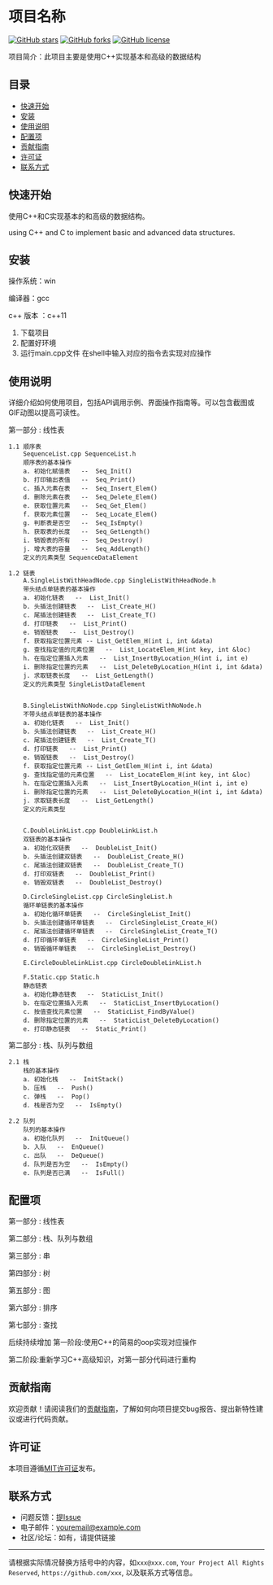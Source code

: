 # 项目名称

[![GitHub stars](https://img.shields.io/github/stars/Neuron-to-open/DatastructureAndVisiable?style=flat-square)](https://github.com/Neuron-to-open/DatastructureAndVisiable/stars)
[![GitHub forks](https://img.shields.io/github/forks/Neuron-to-open/DatastructureAndVisiable?style=flat-square)](https://github.com/yourusername/yourprojectname/network/members)
[![GitHub license](https://img.shields.io/github/license/Neuron-to-open/DatastructureAndVisiable?style=flat-square)](https://github.com/yourusername/yourprojectname/blob/master/LICENSE)

项目简介：此项目主要是使用C++实现基本和高级的数据结构

## 目录

- [快速开始](#快速开始)
- [安装](#安装)
- [使用说明](#使用说明)
- [配置项](#配置项)
- [贡献指南](#贡献指南)
- [许可证](#许可证)
- [联系方式](#联系方式)

## 快速开始

使用C++和C实现基本的和高级的数据结构。

using C++ and C to implement basic and advanced data structures.


## 安装

操作系统：win

编译器：gcc

c++ 版本 ：c++11

1. 下载项目
2. 配置好环境
3. 运行main.cpp文件 在shell中输入对应的指令去实现对应操作

## 使用说明

详细介绍如何使用项目，包括API调用示例、界面操作指南等。可以包含截图或GIF动图以提高可读性。

第一部分 : 线性表
    
    1.1 顺序表
        SequenceList.cpp SequenceList.h
        顺序表的基本操作
        a. 初始化赋值表   --  Seq_Init()
        b. 打印输出表值   --  Seq_Print()
        c. 插入元素在表   --  Seq_Insert_Elem()
        d. 删除元素在表   --  Seq_Delete_Elem()
        e. 获取位置元素   --  Seq_Get_Elem()
        f. 获取元素位置   --  Seq_Locate_Elem()
        g. 判断表是否空   --  Seq_IsEmpty()
        h. 获取表的长度   --  Seq_GetLength()
        i. 销毁表的所有   --  Seq_Destroy()
        j. 增大表的容量   --  Seq_AddLength()
        定义的元素类型 SequenceDataElement

    1.2 链表
        A.SingleListWithHeadNode.cpp SingleListWithHeadNode.h
        带头结点单链表的基本操作
        a. 初始化链表   --  List_Init()
        b. 头插法创建链表   --  List_Create_H() 
        c. 尾插法创建链表   --  List_Create_T()
        d. 打印链表   --  List_Print()
        e. 销毁链表   --  List_Destroy()
        f. 获取指定位置元素 -- List_GetElem_H(int i, int &data)      
        g. 查找指定值的元素位置   --  List_LocateElem_H(int key, int &loc)
        h. 在指定位置插入元素   --  List_InsertByLocation_H(int i, int e)      
        i. 删除指定位置的元素   --  List_DeleteByLocation_H(int i, int &data)
        j. 求取链表长度   --  List_GetLength()
        定义的元素类型 SingleListDataElement
        

        B.SingleListWithNoNode.cpp SingleListWithNoNode.h
        不带头结点单链表的基本操作
        a. 初始化链表   --  List_Init()
        b. 头插法创建链表   --  List_Create_H() 
        c. 尾插法创建链表   --  List_Create_T()
        d. 打印链表   --  List_Print()
        e. 销毁链表   --  List_Destroy()
        f. 获取指定位置元素 -- List_GetElem_H(int i, int &data)      
        g. 查找指定值的元素位置   --  List_LocateElem_H(int key, int &loc)
        h. 在指定位置插入元素   --  List_InsertByLocation_H(int i, int e)      
        i. 删除指定位置的元素   --  List_DeleteByLocation_H(int i, int &data)
        j. 求取链表长度   --  List_GetLength()
        定义的元素类型 
        

        C.DoubleLinkList.cpp DoubleLinkList.h
        双链表的基本操作
        a. 初始化双链表   --  DoubleList_Init()
        b. 头插法创建双链表   --  DoubleList_Create_H() 
        c. 尾插法创建双链表   --  DoubleList_Create_T()
        d. 打印双链表   --  DoubleList_Print()
        e. 销毁双链表   --  DoubleList_Destroy()

        D.CircleSingleList.cpp CircleSingleList.h
        循环单链表的基本操作
        a. 初始化循环单链表   --  CircleSingleList_Init()
        b. 头插法创建循环单链表   --  CircleSingleList_Create_H() 
        c. 尾插法创建循环单链表   --  CircleSingleList_Create_T()
        d. 打印循环单链表   --  CircleSingleList_Print()
        e. 销毁循环单链表   --  CircleSingleList_Destroy()

        E.CircleDoubleLinkList.cpp CircleDoubleLinkList.h

        F.Static.cpp Static.h
        静态链表
        a. 初始化静态链表   --  StaticList_Init()
        b. 在指定位置插入元素   --  StaticList_InsertByLocation()
        c. 按值查找元素位置   --  StaticList_FindByValue()
        d. 删除指定位置的元素   --  StaticList_DeleteByLocation()
        e. 打印静态链表   --  Static_Print()


第二部分 : 栈、队列与数组

    2.1 栈
        栈的基本操作
        a. 初始化栈   --  InitStack()
        b. 压栈   --  Push()
        c. 弹栈   --  Pop()        
        d. 栈是否为空   --  IsEmpty()

    2.2 队列
        队列的基本操作
        a. 初始化队列   --  InitQueue()
        b. 入队   --  EnQueue()
        c. 出队   --  DeQueue()
        d. 队列是否为空   --  IsEmpty()
        e. 队列是否已满   --  IsFull()

## 配置项
第一部分 : 线性表

第二部分 : 栈、队列与数组

第三部分 : 串

第四部分 : 树

第五部分 : 图

第六部分 : 排序

第七部分 : 查找

后续持续增加
第一阶段:使用C++的简易的oop实现对应操作

第二阶段:重新学习C++高级知识，对第一部分代码进行重构

## 贡献指南

欢迎贡献！请阅读我们的[贡献指南](CONTRIBUTING.md)，了解如何向项目提交bug报告、提出新特性建议或进行代码贡献。

## 许可证

本项目遵循[MIT许可证](LICENSE)发布。

## 联系方式

- 问题反馈：[提Issue](https://github.com/Neuron-to-open/DatastructureAndVisiable/issues)
- 电子邮件：youremail@example.com
- 社区/论坛：如有，请提供链接

---

请根据实际情况替换方括号中的内容，如`xxx@xxx.com`, `Your Project All Rights Reserved`, `https://github.com/xxx`, 以及联系方式等信息。